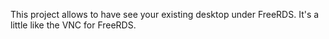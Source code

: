 This project allows to have see your existing desktop under FreeRDS. It's a little like
the VNC for FreeRDS.
